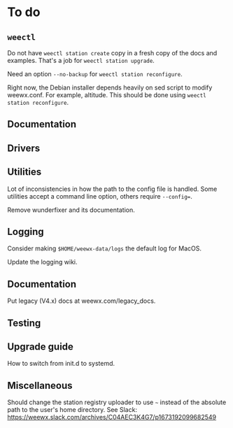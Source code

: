 # To do

## `weectl`

Do not have `weectl station create` copy in a fresh copy of the docs and examples. That's a job
for `weectl station upgrade`.

Need an option `--no-backup` for `weectl station reconfigure`.

Right now, the Debian installer depends heavily on sed script to modify weewx.conf. For example,
altitude. This should be done using `weectl station reconfigure`.

## Documentation


## Drivers

## Utilities

Lot of inconsistencies in how the path to the config file is handled. Some utilities accept a
command line option, others require `--config=`.

Remove wunderfixer and its documentation.

## Logging

Consider making `$HOME/weewx-data/logs` the default log for MacOS.

Update the logging wiki.


## Documentation


Put legacy (V4.x) docs at weewx.com/legacy_docs.



## Testing


## Upgrade guide

How to switch from init.d to systemd.


## Miscellaneous

Should change the station registry uploader to use `~` instead of the absolute path to the user's
home directory. See Slack: https://weewx.slack.com/archives/C04AEC3K4G7/p1673192099682549